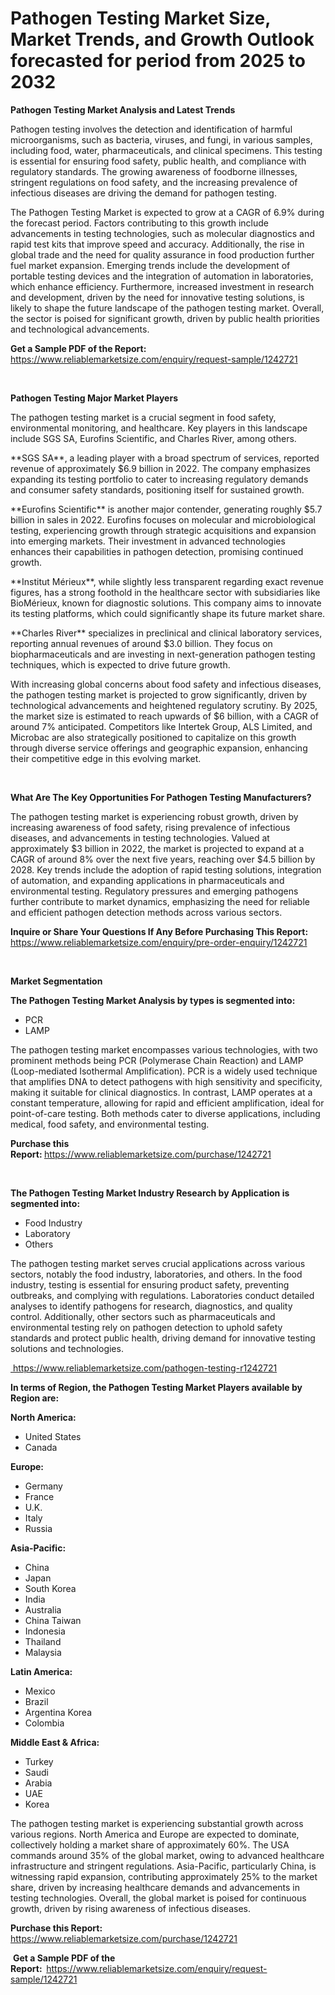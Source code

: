 <p><h1>Pathogen Testing Market Size, Market Trends, and Growth Outlook forecasted for period from 2025 to 2032</h1></p><p><strong>Pathogen Testing Market Analysis and Latest Trends</strong></p>
<p><p>Pathogen testing involves the detection and identification of harmful microorganisms, such as bacteria, viruses, and fungi, in various samples, including food, water, pharmaceuticals, and clinical specimens. This testing is essential for ensuring food safety, public health, and compliance with regulatory standards. The growing awareness of foodborne illnesses, stringent regulations on food safety, and the increasing prevalence of infectious diseases are driving the demand for pathogen testing.</p><p>The Pathogen Testing Market is expected to grow at a CAGR of 6.9% during the forecast period. Factors contributing to this growth include advancements in testing technologies, such as molecular diagnostics and rapid test kits that improve speed and accuracy. Additionally, the rise in global trade and the need for quality assurance in food production further fuel market expansion. Emerging trends include the development of portable testing devices and the integration of automation in laboratories, which enhance efficiency. Furthermore, increased investment in research and development, driven by the need for innovative testing solutions, is likely to shape the future landscape of the pathogen testing market. Overall, the sector is poised for significant growth, driven by public health priorities and technological advancements.</p></p>
<p><strong>Get a Sample PDF of the Report:&nbsp;</strong> <a href="https://www.reliablemarketsize.com/enquiry/request-sample/1242721?utm_campaign=3101&utm_medium=2&utm_source=Github&utm_content=ia&utm_term=13042025&utm_id=pathogen-testing">https://www.reliablemarketsize.com/enquiry/request-sample/1242721</a></p>
<p>&nbsp;</p>
<p><strong>Pathogen Testing Major Market Players</strong></p>
<p><p>The pathogen testing market is a crucial segment in food safety, environmental monitoring, and healthcare. Key players in this landscape include SGS SA, Eurofins Scientific, and Charles River, among others.</p><p>**SGS SA**, a leading player with a broad spectrum of services, reported revenue of approximately $6.9 billion in 2022. The company emphasizes expanding its testing portfolio to cater to increasing regulatory demands and consumer safety standards, positioning itself for sustained growth.</p><p>**Eurofins Scientific** is another major contender, generating roughly $5.7 billion in sales in 2022. Eurofins focuses on molecular and microbiological testing, experiencing growth through strategic acquisitions and expansion into emerging markets. Their investment in advanced technologies enhances their capabilities in pathogen detection, promising continued growth.</p><p>**Institut Mérieux**, while slightly less transparent regarding exact revenue figures, has a strong foothold in the healthcare sector with subsidiaries like BioMérieux, known for diagnostic solutions. This company aims to innovate its testing platforms, which could significantly shape its future market share.</p><p>**Charles River** specializes in preclinical and clinical laboratory services, reporting annual revenues of around $3.0 billion. They focus on biopharmaceuticals and are investing in next-generation pathogen testing techniques, which is expected to drive future growth.</p><p>With increasing global concerns about food safety and infectious diseases, the pathogen testing market is projected to grow significantly, driven by technological advancements and heightened regulatory scrutiny. By 2025, the market size is estimated to reach upwards of $6 billion, with a CAGR of around 7% anticipated. Competitors like Intertek Group, ALS Limited, and Microbac are also strategically positioned to capitalize on this growth through diverse service offerings and geographic expansion, enhancing their competitive edge in this evolving market.</p></p>
<p>&nbsp;</p>
<p><strong>What Are The Key Opportunities For Pathogen Testing Manufacturers?</strong></p>
<p><p>The pathogen testing market is experiencing robust growth, driven by increasing awareness of food safety, rising prevalence of infectious diseases, and advancements in testing technologies. Valued at approximately $3 billion in 2022, the market is projected to expand at a CAGR of around 8% over the next five years, reaching over $4.5 billion by 2028. Key trends include the adoption of rapid testing solutions, integration of automation, and expanding applications in pharmaceuticals and environmental testing. Regulatory pressures and emerging pathogens further contribute to market dynamics, emphasizing the need for reliable and efficient pathogen detection methods across various sectors.</p></p>
<p><strong>Inquire or Share Your Questions If Any Before Purchasing This Report:</strong> <a href="https://www.reliablemarketsize.com/enquiry/pre-order-enquiry/1242721?utm_campaign=3101&utm_medium=2&utm_source=Github&utm_content=ia&utm_term=13042025&utm_id=pathogen-testing">https://www.reliablemarketsize.com/enquiry/pre-order-enquiry/1242721</a></p>
<p>&nbsp;</p>
<p><strong>Market Segmentation</strong></p>
<p><strong>The Pathogen Testing Market Analysis by types is segmented into:</strong></p>
<p><ul><li>PCR</li><li>LAMP</li></ul></p>
<p><p>The pathogen testing market encompasses various technologies, with two prominent methods being PCR (Polymerase Chain Reaction) and LAMP (Loop-mediated Isothermal Amplification). PCR is a widely used technique that amplifies DNA to detect pathogens with high sensitivity and specificity, making it suitable for clinical diagnostics. In contrast, LAMP operates at a constant temperature, allowing for rapid and efficient amplification, ideal for point-of-care testing. Both methods cater to diverse applications, including medical, food safety, and environmental testing.</p></p>
<p><strong>Purchase this Report:&nbsp;</strong><a href="https://www.reliablemarketsize.com/purchase/1242721?utm_campaign=3101&utm_medium=2&utm_source=Github&utm_content=ia&utm_term=13042025&utm_id=pathogen-testing">https://www.reliablemarketsize.com/purchase/1242721</a></p>
<p>&nbsp;</p>
<p><strong>The Pathogen Testing Market Industry Research by Application is segmented into:</strong></p>
<p><ul><li>Food Industry</li><li>Laboratory</li><li>Others</li></ul></p>
<p><p>The pathogen testing market serves crucial applications across various sectors, notably the food industry, laboratories, and others. In the food industry, testing is essential for ensuring product safety, preventing outbreaks, and complying with regulations. Laboratories conduct detailed analyses to identify pathogens for research, diagnostics, and quality control. Additionally, other sectors such as pharmaceuticals and environmental testing rely on pathogen detection to uphold safety standards and protect public health, driving demand for innovative testing solutions and technologies.</p></p>
<p><a href="https://www.reliablemarketsize.com/pathogen-testing-r1242721?utm_campaign=3101&utm_medium=2&utm_source=Github&utm_content=ia&utm_term=13042025&utm_id=pathogen-testing">&nbsp;https://www.reliablemarketsize.com/pathogen-testing-r1242721</a></p>
<p><strong>In terms of Region, the Pathogen Testing Market Players available by Region are:</strong></p>
<p>
    <p> <strong> North America: </strong>
        <ul>
            <li>United States</li>
            <li>Canada</li>
        </ul>
        </p> 
    <p> <strong> Europe: </strong>
        <ul>
            <li>Germany</li>
            <li>France</li>
            <li>U.K.</li>
            <li>Italy</li>
            <li>Russia</li>
        </ul>
        </p> 
    <p> <strong> Asia-Pacific: </strong>
        <ul>
            <li>China</li>
            <li>Japan</li>
            <li>South Korea</li>
            <li>India</li>
            <li>Australia</li>
            <li>China Taiwan</li>
            <li>Indonesia</li>
            <li>Thailand</li>
            <li>Malaysia</li>
        </ul>
        </p> 
    <p> <strong> Latin America: </strong>
        <ul>
            <li>Mexico</li>
            <li>Brazil</li>
            <li>Argentina Korea</li>
            <li>Colombia</li>
        </ul>
        </p> 
    <p> <strong> Middle East & Africa: </strong>
        <ul>
            <li>Turkey</li>
            <li>Saudi</li>
            <li>Arabia</li>
            <li>UAE</li>
            <li>Korea</li>
        </ul>
    </p>
    </p>
<p><p>The pathogen testing market is experiencing substantial growth across various regions. North America and Europe are expected to dominate, collectively holding a market share of approximately 60%. The USA commands around 35% of the global market, owing to advanced healthcare infrastructure and stringent regulations. Asia-Pacific, particularly China, is witnessing rapid expansion, contributing approximately 25% to the market share, driven by increasing healthcare demands and advancements in testing technologies. Overall, the global market is poised for continuous growth, driven by rising awareness of infectious diseases.</p></p>
<p><strong>Purchase this Report: </strong><a href="https://www.reliablemarketsize.com/purchase/1242721?utm_campaign=3101&utm_medium=2&utm_source=Github&utm_content=ia&utm_term=13042025&utm_id=pathogen-testing">https://www.reliablemarketsize.com/purchase/1242721</a></p>
<p>&nbsp;<strong>Get a Sample PDF of the Report:&nbsp;&nbsp;</strong><a href="https://www.reliablemarketsize.com/enquiry/request-sample/1242721?utm_campaign=3101&utm_medium=2&utm_source=Github&utm_content=ia&utm_term=13042025&utm_id=pathogen-testing">https://www.reliablemarketsize.com/enquiry/request-sample/1242721</a></p>
<p><strong></strong></p>
<p><p></p><p></p><p></p></p>